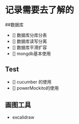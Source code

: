 # 记录需要去了解的

##数据库
- [] 数据库分库分表
- [] 数据库读写分离
- [] 数据库平滑扩容
- [] mongdb基本使用




## Test
- [] cucumber 的使用
- [] powerMockito的使用




## 画图工具

- excalidraw
